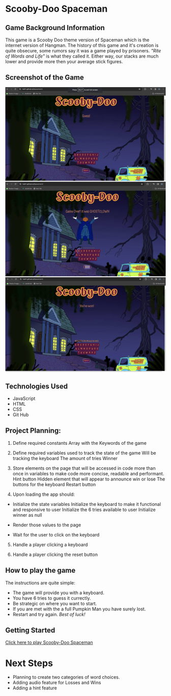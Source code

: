 # Scooby-Doo Spaceman

## Game Background Information
This game is a Scooby Doo theme version of Spaceman which is the internet version of Hangman. The history of this game and it's creation is quite obsecure, some rumors say it was a game played by prisoners. _"Rite of Words and Life"_ is what they called it. Either way, our stacks are much lower and provide more then your average stick figures.  

## Screenshot of the Game

<img src="./img/Start.png">
<img src="./img/Loss.png">
<img src="./img/Won.png">

## Technologies Used

- JavaScript
- HTML
- CSS
- Git Hub


## Project Planning:

1) Define required constants
Array with the Keywords of the game

2) Define required variables used to track the state of the game
Will be tracking the keyboard
The amount of tries
Winner

3) Store elements on the page that will be accessed in code more than once in variables to make code more concise, readable and performant.
Hint button
Hidden element that will appear to announce win or lose
The buttons for the keyboard
Restart button

4) Upon loading the app should:
  - Initialize the state variables
Initialize the keyboard to make it functional and responsive to user
Initialize the 6 tries available to user
Initialize winner as null

  - Render those values to the page


  - Wait for the user to click on the keyboard 

5) Handle a player clicking a keyboard

6) Handle a player clicking the reset button



## How to play the game
The instructions are quite simple:
- The game will provide you with a keyboard.
- You have 6 tries to guess it currectly.
- Be strategic on where you want to start.
- If you are met with the a full Pumpkin Man you have surely lost. 
- Restart and try again. 
    *Best of luck!*
## Getting Started


[Click here to play Scooby-Doo Spaceman](https://halh1.github.io/Spaceman1/)

# Next Steps

- Planning to create two categories of word choices.
- Adding audio feature for Losses and Wins
- Adding a hint feature